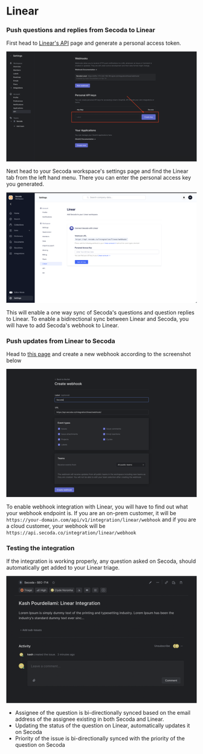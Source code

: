 # Linear

### Push questions and replies from Secoda to Linear&#x20;

First head to [Linear's API](https://linear.app/secoda/settings/api/) page and generate a personal access token.

![](<../.gitbook/assets/Screen Shot 2022-04-29 at 9.37.43 AM.png>)

Next head to your Secoda workspace's settings page and find the Linear tab from the left hand menu. There you can enter the personal access key you generated.&#x20;

![](<../.gitbook/assets/Screen Shot 2022-04-29 at 9.34.51 AM.png>)

This will enable a one way sync of Secoda's questions and question replies to Linear. To enable a bidirectional sync between Linear and Secoda, you will have to add Secoda's webhook to Linear.

### Push updates from Linear to Secoda

Head to [this page](https://linear.app/secoda/settings/api/webhooks/new) and create a new webhook according to the screenshot below

![](<../.gitbook/assets/Screen Shot 2022-04-29 at 9.44.19 AM.png>)

To enable webhook integration with Linear, you will have to find out what your webhook endpoint is. If you are an on-prem customer, it will be `https://your-domain.com/api/v1/integration/linear/webhook` and if you are a cloud customer, your webhook will be `https://api.secoda.co/integration/linear/webhook`

### Testing the integration

If the integration is working properly, any question asked on Secoda, should automatically get added to your Linear triage.

![](<../.gitbook/assets/Screen Shot 2022-04-29 at 9.57.55 AM.png>)

* Assignee of the question is bi-directionally synced based on the email address of the assignee existing in both Secoda and Linear.
* Updating the status of the question on Linear, automatically updates it on Secoda
* Priority of the issue is bi-directionally synced with the priority of the question on Secoda

